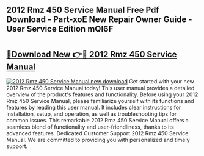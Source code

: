 ## 2012 Rmz 450 Service Manual Free Pdf Download - Part-xoE New Repair Owner Guide - User Service Edition mQI6F

# <h2><a href="http://bc16248.oget.top/?id=2012+Rmz+450+Service+Manual">🔗Download New 👉🔴 2012 Rmz 450 Service Manual</a></h2>

[![2012 Rmz 450 Service Manual new download](https://i.imgur.com/5g1atiW.png)](http://bc16248.oget.top/?id=2012+Rmz+450+Service+Manual)
Get started with your new 2012 Rmz 450 Service Manual today! This user manual provides a detailed overview of the product's features and functionality. Before using your 2012 Rmz 450 Service Manual, please familiarize yourself with its functions and features by reading this user manual. It includes clear instructions for installation, setup, and operation, as well as troubleshooting tips for common issues. This remarkable 2012 Rmz 450 Service Manual offers a seamless blend of functionality and user-friendliness, thanks to its advanced features. Dedicated Customer Support 2012 Rmz 450 Service Manual. We are committed to providing you with personalized and timely support.
